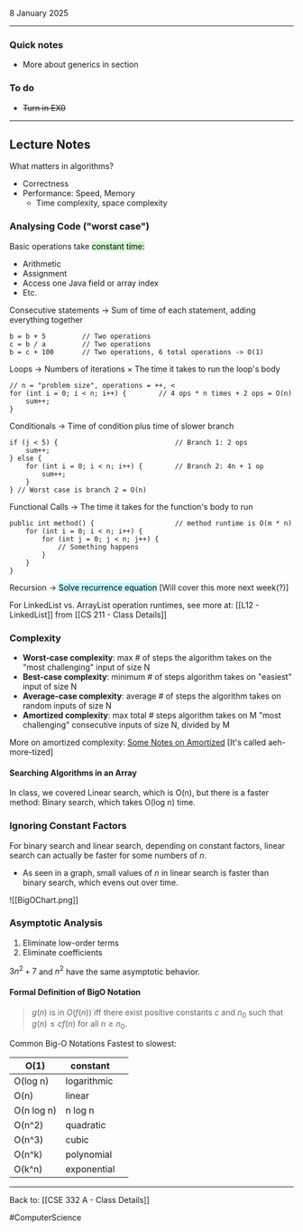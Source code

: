 8 January 2025

---
### Quick notes
- More about generics in section

### To do
- ~~Turn in EX0~~

---
## Lecture Notes

What matters in algorithms?
- Correctness
- Performance: Speed, Memory
	- Time complexity, space complexity

### Analysing Code ("worst case")

Basic operations take <mark style="background: #BBFABBA6;">constant time:</mark>
- Arithmetic
- Assignment
- Access one Java field or array index
- Etc.

Consecutive statements -> Sum of time of each statement, adding everything together
```
b = b + 5         // Two operations
c = b / a         // Two operations
b = c + 100       // Two operations, 6 total operations -> O(1)
```

Loops -> Numbers of iterations $\times$ The time it takes to run the loop's body
``` 
// n = "problem size", operations = ++, <
for (int i = 0; i < n; i++) {        // 4 ops * n times + 2 ops = O(n)
	sum++;
}
```

Conditionals -> Time of condition plus time of slower branch
```
if (j < 5) {                             // Branch 1: 2 ops
	sum++;
} else {
	for (int i = 0; i < n; i++) {        // Branch 2: 4n + 1 op
		sum++;
	}
} // Worst case is branch 2 = O(n)
```

Functional Calls -> The time it takes for the function's body to run
```
public int method() {                    // method runtime is O(m * n)
	for (int i = 0; i < n; i++) {
		for (int j = 0; j < n; j++) {
			// Something happens
		}
	}
}
```

Recursion -> <mark style="background: #ABF7F7A6;">Solve recurrence equation</mark>
[Will cover this more next week(?)]


For LinkedList vs. ArrayList operation runtimes, see more at: [[L12 - LinkedList]] from [[CS 211 - Class Details]]

### Complexity 
- **Worst-case complexity**: max # of steps the algorithm takes on the "most challenging" input of size N
- **Best-case complexity**: minimum # of steps algorithm takes on "easiest" input of size N
- **Average-case complexity**: average # of steps the algorithm takes on random inputs of size N
- **Amortized complexity**: max total # steps algorithm takes on M "most challenging" consecutive inputs of size N, divided by M

More on amortized complexity: [Some Notes on Amortized](https://courses.cs.washington.edu/courses/cse332/23sp/lectures/Amortized.html) [It's called aeh-more-tized]

#### Searching Algorithms in an Array

In class, we covered Linear search, which is O(n), but there is a faster method: Binary search, which takes O(log n) time.

### Ignoring Constant Factors

For binary search and linear search, depending on constant factors, linear search can actually be faster for some numbers of $n$. 
- As seen in a graph, small values of $n$ in linear search is faster than binary search, which evens out over time. 

![[BigOChart.png]]

### Asymptotic Analysis

1. Eliminate low-order terms
2. Eliminate coefficients

$3n^2 + 7$ and $n^2$ have the same asymptotic behavior.

#### Formal Definition of BigO Notation
>$g(n)$ is in $O(f(n))$ iff there exist positive constants $c$ and $n_0$ such that $g(n) \leq c f(n)$ for all $n \geq n_0$. 

Common Big-O Notations
Fastest to slowest:

| O(1)       | constant    |     |
| ---------- | ----------- | --- |
| O(log n)   | logarithmic |     |
| O(n)       | linear      |     |
| O(n log n) | n log n     |     |
| O(n^2)     | quadratic   |     |
| O(n^3)     | cubic       |     |
| O(n^k)     | polynomial  |     |
| O(k^n)     | exponential |     |


---
Back to: [[CSE 332 A - Class Details]]

#ComputerScience 